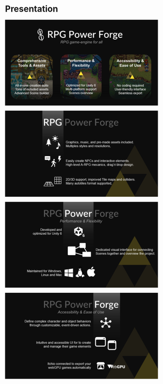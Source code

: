 # Presentation 

![slide.png](./../../../media/about/presentation/Diapositive1.png)

![slide.png](./../../../media/about/presentation/Diapositive2.png)

![slide.png](./../../../media/about/presentation/Diapositive3.png)

![slide.png](./../../../media/about/presentation/Diapositive4.png)